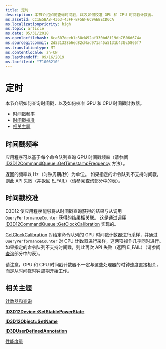 ```yaml
---
title: 定时
description: 本节介绍如何查询时间戳，以及如何校准 GPU 和 CPU 时间戳计数器。
ms.assetid: CC1E5BAB-4363-43FF-BF5B-6C9AEBECD6CA
ms.localizationpriority: high
ms.topic: article
ms.date: 05/31/2018
ms.openlocfilehash: 6ca607deeb1c30d492af330bd8f19db7606d674a
ms.sourcegitcommit: 2d531328b6ed82d4ad971a45a5131b430c5866f7
ms.translationtype: MT
ms.contentlocale: zh-CN
ms.lasthandoff: 09/16/2019
ms.locfileid: "71006210"
---
```

# <a name="timing"></a>定时

本节介绍如何查询时间戳，以及如何校准 GPU 和 CPU 时间戳计数器。

-   [时间戳频率](#timestamp-frequency)
-   [时间戳校准](#timestamp-calibration)
-   [相关主题](#related-topics)

## <a name="timestamp-frequency"></a>时间戳频率

应用程序可以基于每个命令队列查询 GPU 时间戳频率（请参阅 [ID3D12CommandQueue::GetTimestampFrequency](/windows/desktop/api/d3d12/nf-d3d12-id3d12commandqueue-gettimestampfrequency) 方法）。

返回的频率以 Hz（时钟周期/秒）为单位。 如果指定的命令队列不支持时间戳，则此 API 失败（并返回 E\_FAIL）（请参阅[查询](queries.md)部分中的表）。

## <a name="timestamp-calibration"></a>时间戳校准

D3D12 使应用程序能够将从时间戳查询获得的结果与从调用 `QueryPerformanceCounter` 获得的结果相关联。 这是通过调用 [ID3D12CommandQueue::GetClockCalibration](/windows/desktop/api/d3d12/nf-d3d12-id3d12commandqueue-getclockcalibration) 实现的。

[GetClockCalibration](/windows/desktop/api/d3d12/nf-d3d12-id3d12commandqueue-getclockcalibration) 对给定命令队列的 GPU 时间戳计数器进行采样，并通过 `QueryPerformanceCounter` 对 CPU 计数器进行采样，这两项操作几乎同时进行。 如果指定的命令队列不支持时间戳，则此再次 API 失败（返回 E\_FAIL）（请参阅[查询](queries.md)部分中的表）。

请注意，GPU 和 CPU 时间戳计数器不一定与这些处理器的时钟速度直接相关，而是从时间戳时钟周期开始工作。

## <a name="related-topics"></a>相关主题

<dl> <dt>

[计数器和查询](counters-and-queries.md)
</dt> <dt>

[**ID3D12Device::SetStablePowerState**](/windows/desktop/api/d3d12/nf-d3d12-id3d12device-setstablepowerstate)
</dt> <dt>

[**ID3D12Object::SetName**](/windows/desktop/api/d3d12/nf-d3d12-id3d12object-setname)
</dt> <dt>

[**ID3DUserDefinedAnnotation**](https://docs.microsoft.com/windows/desktop/api/d3d11_1/nn-d3d11_1-id3duserdefinedannotation)
</dt> <dt>

[性能度量](performance-measurement.md)
</dt> </dl>

 

 




